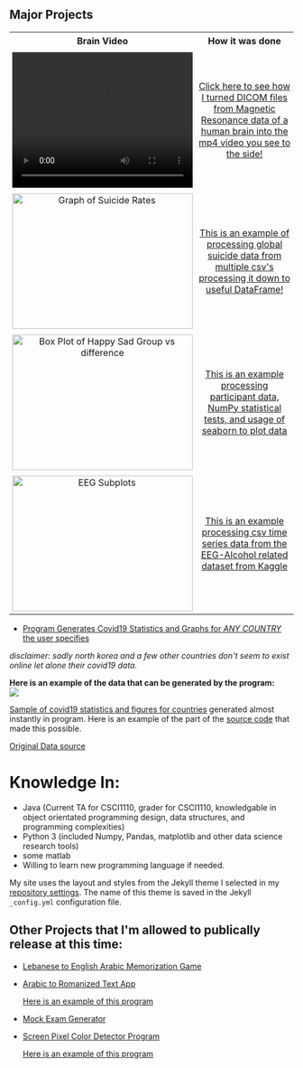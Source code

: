 ## Major Projects
<head>
<style>
table, th, td, {
  border: 1px solid black;
  border-collapse: collapse;
}
th, td, tr{
  padding: 5px;
}
th, tr{
  text-align: center;
}
</style>
</head>


<table style="widthL100%">
  <tr>
    <th>Brain Video</th>
    <th>How it was done</th>
  </tr>
  <tr>
    <td>
      <video loop width="320" height="240" controls>
        <source type="video/mp4" src="https://nathanbowley98.github.io/Site/brain (1).mp4">
          Your browser doesn't support the video type.
      </video>
    </td>
    <td>
      <a href="https://nathanbowley98.github.io/Site/Portfolio.html">
        Click here to see how I turned DICOM files from Magnetic Resonance data of a human brain into the mp4 video you see to the side!</a>
    </td>
  </tr>
  <tr>
    <td>
      <img width="320" height="240" src="https://nathanbowley98.github.io/Site/a (3).png" alt="Graph of Suicide Rates">
    </td>
    <td>
      <a href="https://nathanbowley98.github.io/Site/Portfolio_2.html">
        This is an example of processing global suicide data from multiple csv's processing it down to useful DataFrame!</a>
    </td>
  </tr>
  <tr>
    <td>
      <img width="320" height="240" src="https://nathanbowley98.github.io/Site/a (4).png" alt="Box Plot of Happy Sad Group vs difference">
    </td>
    <td>
      <a href="https://nathanbowley98.github.io/Site/Portfolio_3.html">
        This is an example processing participant data, NumPy statistical tests, and usage of seaborn to plot data</a>
    </td>
  </tr>
  <tr>
    <td>
      <img width="320" height="240" src="https://nathanbowley98.github.io/Site/a (5).png" alt="EEG Subplots">
    </td>
    <td>
      <a href="https://nathanbowley98.github.io/Site/Portfolio_4.html">
        This is an example processing csv time series data from the EEG-Alcohol related dataset from Kaggle
      </a>
    </td>
  </tr>
  </table>
  
- [Program Generates Covid19 Statistics and Graphs for *ANY COUNTRY* the user specifies ](https://github.com/nathanbowley98/NESC3505_Portfolio1)

*disclaimer: sadly north korea and a few other countries don't seem to exist online let alone their covid19 data.*

**Here is an example of the data that can be generated by the program:**
    <img src="https://i.imgur.com/Ja31dNJ.png" style="display: block; margin: auto;" />
    
   [Sample of covid19 statistics and figures for countries](https://imgur.com/a/WE2ZHuq) generated almost instantly in program. 
    Here is an example of the part of the [source code](codeSnipit.md) that made this possible.
    
   [Original Data source](https://www.ecdc.europa.eu/en/publications-data/download-todays-data-geographic-distribution-covid-19-cases-worldwide)

# Knowledge In:

- Java (Current TA for CSCI1110, grader for CSCI1110, knowledgable in object orientated programming design, data structures, and programming complexities)
- Python 3 (included Numpy, Pandas, matplotlib and other data science research tools)
- some matlab
- Willing to learn new programming language if needed.


My site uses the layout and styles from the Jekyll theme I selected in my [repository settings](https://github.com/nathanbowley98/Site/settings). The name of this theme is saved in the Jekyll `_config.yml` configuration file.

## Other Projects that I'm allowed to publically release at this time:
- [Lebanese to English Arabic Memorization Game](https://github.com/nathanbowley98/lebaneseEnglishGame)
- [Arabic to Romanized Text App](https://github.com/nathanbowley98/lebanese_app)
  
    [Here is an example of this program](https://i.imgur.com/jY7ONzy.png)
    
- [Mock Exam Generator](https://github.com/nathanbowley98/MockExamGenerator)
- [Screen Pixel Color Detector Program](https://github.com/nathanbowley98/ScreenPixel)
  
    [Here is an example of this program](https://imgur.com/tDZTnOI)
